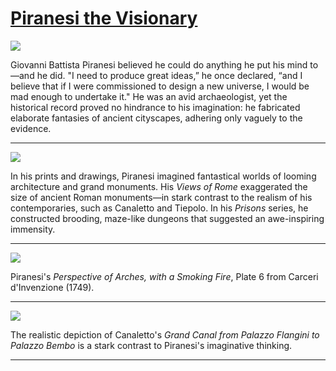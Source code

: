 # [Piranesi the Visionary](http://artstories.artsmia.org/#/stories/1503)

![](http://cdn.dx.artsmia.org/thumbs/tn_2014_TDX_MIAArtStories_135.jpg)

Giovanni Battista Piranesi believed he could do anything he put his mind to—and he did. "I need to produce great ideas,” he once declared, “and I believe that if I were commissioned to design a new universe, I would be mad enough to undertake it." He was an avid archaeologist, yet the historical record proved no hindrance to his imagination: he fabricated elaborate fantasies of ancient cityscapes, adhering only vaguely to the evidence. 

---

![](http://cdn.dx.artsmia.org/thumbs/tn_2014_TDX_MIAArtStories_134.jpg)

In his prints and drawings, Piranesi imagined fantastical worlds of looming architecture and grand monuments. His *Views of Rome* exaggerated the size of ancient Roman monuments—in stark contrast to the realism of his contemporaries, such as Canaletto and Tiepolo. In his *Prisons* series, he constructed brooding, maze-like dungeons that suggested an awe-inspiring immensity. 

---

![](http://cdn.dx.artsmia.org/thumbs/tn_mia_2018650.jpg)

Piranesi's *Perspective of Arches, with a Smoking Fire*, Plate 6 from Carceri d'Invenzione (1749).

---

![](http://cdn.dx.artsmia.org/thumbs/tn_mia_5024076.jpg)

The realistic depiction of Canaletto's *Grand Canal from Palazzo Flangini to Palazzo Bembo* is a stark contrast to Piranesi's imaginative thinking.

---
